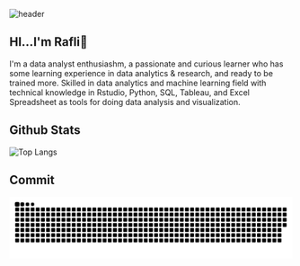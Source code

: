 ![header](https://github.com/RafliRadithya23/Metode-Peramalan-Deret-Waktu/blob/main/github-header-banner.png)
## HI...I'm Rafli👋

I'm a data analyst enthusiashm, a passionate and curious learner who has some learning experience in data analytics & research, and ready to be trained more. Skilled in data analytics and machine learning field with technical knowledge in Rstudio, Python, SQL, Tableau, and Excel Spreadsheet as tools for doing data analysis and visualization.

## Github Stats
![Top Langs](https://github-readme-stats.vercel.app/api/top-langs/?username=RafliRadithya23&layout=compact)

## Commit
![snake gif](https://github.com/RafliRadithya23/RafliRadithya23/blob/output/github-snake.svg)
